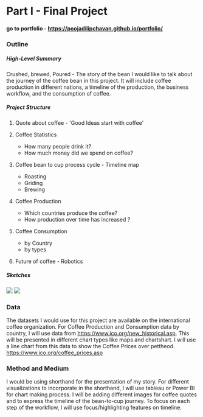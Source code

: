 # Part I - Final Project

#### go to portfolio - https://poojadilipchavan.github.io/portfolio/

### Outline 

##### High-Level Summary 
Crushed, brewed, Poured - The story of the bean
I would like to talk about the journey of the coffee bean in this project. It will include coffee production in different nations, 
a timeline of the production,  the business workflow, and the consumption of coffee.

##### Project Structure 
1. Quote about coffee - 'Good Ideas start with coffee'
 
2. Coffee Statistics 
  	* How many people drink it?
  	* How much money did we spend on coffee?

3. Coffee bean to cup process cycle - Timeline map 
	* Roasting
	* Griding
	* Brewing 

4. Coffee Production 
  	* Which countries produce the coffee?
  	* How production over time has increased ?

5. Coffee Consumption
 	* by Country
 	* by types

6. Future of coffee - Robotics

##### Sketches

<img src="/portfolio/assets/CoffeeMap_1.jpeg">

<img src="/portfolio/assets/CoffeeMap_2.jpeg">


### Data 
The datasets I would use for this project are available on the international coffee organization. 
For Coffee Production and Consumption data by country, I will use data from https://www.ico.org/new_historical.asp. This will be presented in different chart types like maps and chartshart.
I will use a line chart from this data to show the Coffee Prices over pettheod.
https://www.ico.org/coffee_prices.asp


### Method and Medium 
I would be using shorthand for the presentation of my story. For different visualizations to incorporate in the shorthand, I will use tableau or Power BI for chart making process.
I will be adding different images for coffee quotes and to express the timeline of the bean-to-cup journey. 
To focus on each step of the workflow, I will use focus/highlighting features on timeline.
